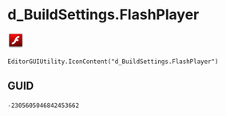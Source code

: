 # d_BuildSettings.FlashPlayer
![](/img/d_BuildSettings.FlashPlayer.png)

``` CSharp
EditorGUIUtility.IconContent("d_BuildSettings.FlashPlayer")
```
## GUID
```
-2305605046842453662
```
